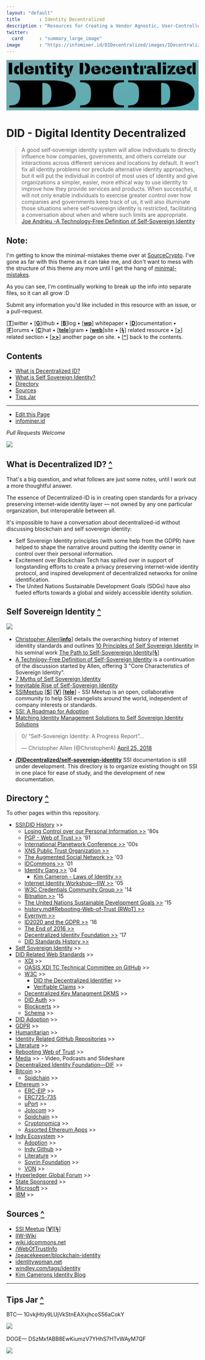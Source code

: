 ```yaml
---
layout: "default"
title       : Identity Decentralized
description : "Resources for Creating a Vendor Agnostic, User-Controlled, Identity Layer for the Internet."
twitter:
  card      : "summary_large_image"
image       : "https://infominer.id/DIDecentralized/images/IDecentralized.png"
---
```


<center><img src="images/identity-decentralized.png"/></center>

# DID - Digital Identity Decentralized

>A good self‐sovereign identity system will allow individuals to directly influence how companies, governments, and others correlate our interactions across different services and locations by default. It won’t fix all identity problems nor preclude alternative identity approaches, but it will put the individual in control of most uses of identity and give organizations a simpler, easier, more ethical way to use identity to improve how they provide services and products. When successful, it will not only enable individuals to exercise greater control over how companies and governments keep track of us, it will also illuminate those situations where self‐sovereign identity is restricted, facilitating a conversation about when and where such limits are appropriate. [Joe Andrieu -A Technology‐Free Definition of Self‐Sovereign Identity](https://github.com/jandrieu/rebooting-the-web-of-trust-fall2016/blob/master/topics-and-advance-readings/a-technology-free-definition-of-self-sovereign-identity.pdf)

## Note:

I'm getting to know the minimal-mistakes theme over at [SourceCrypto](https://infominer.id/SourceCrypto). I've gone as far with this theme as it can take me, and don't want to mess with the structure of this theme any more until I get the hang of  [minimal-mistakes](https://mademistakes.com/work/minimal-mistakes-jekyll-theme/).

As you can see, I'm continually working to break up the info into separate files, so it can all grow :D

Submit any information you'd like included in this resource with an issue, or a pull-request.


[[**T**](#contents)]witter • [[**G**](#contents)]ithub • [[**B**](#contents)]log • [[**wp**](#contents)] whitepaper • [[**D**](#contents)]ocumentation • [[**F**](#contents)]orums • [[**C**](#contents)]hat • [[**tele**](#contents)]gram • [[**web**](#contents)]site
• [[**ϟ**](#contents)] related resource • [[**>**](#contents)] related section • [[**>>**](#contents)] another page on site. • [[**^**](#contents)] back to the contents.

## Contents
* [What is Decentralized ID?](#what-is-decentralized-id-)
* [What is Self Sovereign Identity?](#self-sovereign-identity-)
* [Directory](#directory-)
* [Sources](#sources-)
* [Tips Jar](#tips-jar-)

---

* [Edit this Page](https://github.com/infominer33/DIDecentralized)
* [infominer.id](https://infominer.id)

*Pull Requests Welcome*




![](https://i.imgur.com/9KpJRDr.png)


## What is Decentralized ID? [**^**](#contents)

That's a big question, and what follows are just some notes, until I work out a more thoughtful answer.

The essence of Decentralized-ID is in creating open standards for a privacy preserving internet-wide identity layer — not owned by any one particular organization, but interoperable between all.

It's impossible to have a conversation about decentralized-id without discussing blockchain and self sovereign identity: 
  * Self Sovereign Identity principles (with some help from the GDPR) have helped to shape the narrative around putting the identity owner in control over their personal information.
  * Excitement over Blockchain Tech has spilled over in support of longstanding efforts to create a privacy preserving internet-wide identity protocol, and inspired development of decentralized networks for online identification. 
  * The United Nations Sustainable Development Goals (SDGs) have also fueled efforts towards a global and widely accessible identity solution.



## Self Sovereign Identity [**^**](#contents)

![](https://imgur.com/3zz62kpl.png)


* [Christopher Allen](http://www.lifewithalacrity.com/)[[**info**](https://christophera.info/)] details the overarching history of internet idenitity standards and outlines [10 Principles of Self Sovereign Identity](https://github.com/WebOfTrustInfo/self-sovereign-identity/blob/master/self-sovereign-identity-principles.md) in his seminal work [The Path to Self-Soverereign Identity](http://www.lifewithalacrity.com/2016/04/the-path-to-self-soverereign-identity.html)[[**ϟ**](https://www.coindesk.com/path-self-sovereign-identity/amp/)]
* <a href="https://github.com/jandrieu/rebooting-the-web-of-trust-fall2016/raw/master/topics-and-advance-readings/a-technology-free-definition-of-self-sovereign-identity.pdf"><u>A Technlogy-Free Definition of Self-Sovereign Identity</u></a> is a continuation of the discussion started by Allen, offering 3 "Core Characteristics of Sovereign Identity".
* [7 Myths of Self Sovereign Identity](https://medium.com/evernym/7-myths-of-self-sovereign-identity-67aea7416b1)
* [Inevitable Rise of Self-Sovereign Identity](https://sovrin.org/wp-content/uploads/2018/03/The-Inevitable-Rise-of-Self-Sovereign-Identity.pdf)
* [SSIMeetup](http://ssimeetup.org/) [[**S**](https://www.slideshare.net/SSIMeetup/presentations)] [[**V**](https://www.youtube.com/channel/UCSqSTlKdbbCM1muGOhDa3Og)] [[**tele**](https://t.me/SSIMeetup)]
\- SSI Meetup is an open, collaborative community to help SSI evangelists around the world, independent of company interests or standards. 
* [SSI: A Roadmap for Adoption](https://github.com/WebOfTrustInfo/rebooting-the-web-of-trust-spring2018/blob/master/final-documents/a-roadmap-for-ssi.md)
* [Matching Identity Management Solutions to Self Sovereign Identity Solutions](https://www.slideshare.net/TommyKoens/matching-identity-management-solutions-to-selfsovereign-identity-principles)
<blockquote class="twitter-tweet" data-lang="en"><p lang="en" dir="ltr">0/ “Self-Sovereign Identity: A Progress Report”…</p>&mdash; Christopher Allen (@ChristopherA) <a href="https://twitter.com/ChristopherA/status/989120215702261761?ref_src=twsrc%5Etfw">April 25, 2018</a></blockquote>

* **[/DIDecentralized/self-sovereign-identity](self-sovereign-identity)** SSI documentation is still under development. This directory is to organize existing thought on SSI in one place for ease of study, and the development of new documentation.






## Directory [**^**](#contents)
To other pages within this repository.

  * [SSI\DID History](history.md) >>
    * [Losing Control over our Personal Information >>](history.md#losing-control-over-our-personal-information) '80s
    * [PGP - Web of Trust >>](#pgp---web-of-trust-) '91
    * [International Planetwork Conference >>](history.md#international-planetwork-conference-) '00s
    * [XNS Public Trust Organization >>](history.md#xns-public-trust-organization-)
    * [The Augmented Social Network >>](history.md#the-augmented-social-network-) '03
    * [IDCommons >>](history.md#idcommons-) '01
    * [Identity Gang >>](history.md#identity-gang-) '04
      * [Kim Cameron - Laws of Identity >>](history.md#kim-cameron---laws-of-identity) 
    * [Internet Identity Workshop—IIW >>](history.md#internet-identity-workshop-) '05
    * [W3C Credentials Community Group >>](history.md#w3c-credentials-community-group-) '14 
    * [Bitnation >>](history.md#bitnation-) '15
    * [The United Nations Sustainable Development Goals >>](history.md#the-united-nations-sustainable-development-goals-) '15
    * [history.md#Rebooting-Web-of-Trust (RWoT) >>](history.md#rebooting-the-web-of-trust-) 
    * [Evernym >>](history.md#evernym-)
    * [ID2020 and the GDPR >>](history.md#id2020-and-the-gdpr-) '16
    * [The End of 2016 >>](history.md#the-end-of-2016-)
    * [Decentralized Identity Foundation >>](history.md#decentralized-identity-foundation-) '17
    * [DID Standards History >>](history.md#standards-history-)
* [Self Sovereign Identity](self-sovereign-identity) >>
* [DID Related Web Standards](standards) >>
  * [XDI](standards/#xdi-) >>
  * [OASIS XDI TC Technical Committee on GitHub](standards/#oasis-xdi-tech-committee-on-github-) >>
  * [W3C](standards/#w3c-) >>
    * [DID the Decentralized Identifier](standards/#did-the-decentralized-identifier-) >>
    * [Verifiable Claims](standards/#verifiable-claims-) >>
  * [Decentralized Key Managment DKMS](standards/#decentralized-key-management-agents-) >>
  * [DID Auth](standards/#did-auth-) >>
  * [Blockcerts](standards/#blockcerts-) >>
  * [Schema](standards/#schema-) >>
* [DID Adoption](adoption.html) >>
* [GDPR](gdpr) >>
* [Humanitarian](humanitarian.md) >>
* [Identity Related GitHub Repositories](identity-github.md) >>
* [Literature](literature.md) >>
* [Rebooting Web of Trust](rebooting-web-of-trust.md) >>
* [Media](media.md) >> - Video, Podcasts and Slideshare  
* [Decentralized Identity Foundation—DIF](identity-foundation.md) >>
* [Bitcoin](bitcoin.md) >>
  * [Spidchain](bitcoin.md#spidchain-) >>
* [Ethereum](ethereum/) >>
  * [ERC-EIP](ethereum/#erc-eip-) >>
  * [ERC725-735](ethereum/erc725-735-)
  * [uPort](ethereum/#uport-) >>
  * [Jolocom](ethereum/#jolocom-) >>
  * [Spidchain](ethereum/#spidchain-) >>
  * [Cryptonomica](ethereum/#cryptonomica-) >>
  * [Assorted Ethereum Apps](ethereum/#assorted-ethereum-apps-) >>
* [Indy Ecosystem](indy-ecosystem/) >>
  * [Adoption](indy-ecosystem/adoption.md) >>
  * [Indy Github](indy-ecosystem/indy-github.md) >>
  * [Literature](indy-ecosystem/literature.md) >>
  * [Sovrin Foundation](indy-ecosystem/sovrin.foundation.md) >>
  * [VON](indy-ecosystem/VON.md) >>
* [Hyperledger Global Forum](hgf-2018/) >>
* [State Sponsored](state-sponsored.md) >>
* [Microsoft](microsoft.md) >>
* [IBM](ibm.md) >>



## Sources [**^**](#contents)
* [SSI Meetup](http://ssimeetup.org/) [[**V**](https://www.youtube.com/channel/UCSqSTlKdbbCM1muGOhDa3Og)][[**ϟ**](https://www.slideshare.net/SSIMeetup/presentations/)] 
* [IIW-Wiki](https://iiw.idcommons.net/Main_Page)
* [wiki.idcommons.net](http://wiki.idcommons.net/Main_Page)
* [/WebOfTrustInfo](https://github.com/WebOfTrustInfo/)
* [/peacekeeper/blockchain-identity](https://github.com/peacekeeper/blockchain-identity)
* [identitywoman.net](https://identitywoman.net/)
* [windley.com/tags/identity](http://www.windley.com/tags/identity.shtml)
* [Kim Camerons Identity Blog](https://identityblog.com)

---

## Tips Jar [**^**](#contents)

BTC— 1GvkjHtiy9LUjVkStnEAXxjhcoS56aCokY

![](https://imgur.com/yXLLm9Bl.png) 

DOGE— DSzMxfABB8EwKiumzV7YHhS7HTvWAyM7QF

![](https://i.imgur.com/0zBLoUP.png) 
